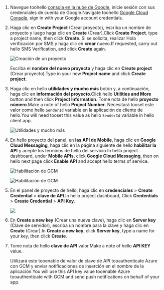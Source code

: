 
1. <span data-ttu-id="f7771-101">Navegue toohello [consola en la nube de Google](https://console.developers.google.com/project), inicie sesión con sus credenciales de cuenta de Google.</span><span class="sxs-lookup"><span data-stu-id="f7771-101">Navigate toohello [Google Cloud Console](https://console.developers.google.com/project), sign in with your Google account credentials.</span></span> 
2. <span data-ttu-id="f7771-102">Haga clic en **Create Project** (Crear proyecto), escriba un nombre de proyecto y luego haga clic en **Create** (Crear).</span><span class="sxs-lookup"><span data-stu-id="f7771-102">Click **Create Project**, type a project name, then click **Create**.</span></span> <span data-ttu-id="f7771-103">Si se solicita, realizar Hola verificación por SMS y haga clic en **crear** nuevo.</span><span class="sxs-lookup"><span data-stu-id="f7771-103">If requested, carry out hello SMS Verification, and click **Create** again.</span></span>
   
    ![Creación de un proyecto](./media/mobile-services-enable-google-cloud-messaging/mobile-services-google-new-project.png)   
   
     <span data-ttu-id="f7771-105">Escriba el **nombre del nuevo proyecto** y haga clic en **Create project** (Crear proyecto).</span><span class="sxs-lookup"><span data-stu-id="f7771-105">Type in your new **Project name** and click **Create project**.</span></span>
3. <span data-ttu-id="f7771-106">Haga clic en hello **utilidades y mucho más** botón y, a continuación, haga clic en **información del proyecto**.</span><span class="sxs-lookup"><span data-stu-id="f7771-106">Click hello **Utilities and More** button and then click **Project Information**.</span></span> <span data-ttu-id="f7771-107">Tome nota de hello **proyecto número**.</span><span class="sxs-lookup"><span data-stu-id="f7771-107">Make a note of hello **Project Number**.</span></span> <span data-ttu-id="f7771-108">Necesitará tooset este valor como hello `SenderId` variable en la aplicación de cliente de hello.</span><span class="sxs-lookup"><span data-stu-id="f7771-108">You will need tooset this value as hello `SenderId` variable in hello client app.</span></span>
   
    ![Utilidades y mucho más](./media/mobile-services-enable-google-cloud-messaging/notification-hubs-utilities-and-more.png)
4. <span data-ttu-id="f7771-110">En hello proyecto del panel, en **las API de Mobile**, haga clic en **Google Cloud Messaging**, haga clic en la página siguiente de hello **habilitar la API** y acepte los términos de hello del servicio.</span><span class="sxs-lookup"><span data-stu-id="f7771-110">In hello project dashboard, under **Mobile APIs**, click **Google Cloud Messaging**, then on hello next page click **Enable API** and accept hello terms of service.</span></span> 
   
    ![Habilitación de GCM](./media/mobile-services-enable-google-cloud-messaging/enable-GCM.png)
   
    ![Habilitación de GCM](./media/mobile-services-enable-google-cloud-messaging/enable-gcm-2.png) 
5. <span data-ttu-id="f7771-113">En el panel de proyecto de hello, haga clic en **credenciales** > **Create Credential** > **clave de API**.</span><span class="sxs-lookup"><span data-stu-id="f7771-113">In hello project dashboard, Click **Credentials** > **Create Credential** > **API Key**.</span></span> 
   
    ![](./media/mobile-services-enable-google-cloud-messaging/mobile-services-google-create-server-key.png)
6. <span data-ttu-id="f7771-114">En **Create a new key** (Crear una nueva clave), haga clic en **Server key** (Clave de servidor), escriba un nombre para la clave y haga clic en **Create** (Crear).</span><span class="sxs-lookup"><span data-stu-id="f7771-114">In **Create a new key**, click **Server key**, type a name for your key, then click **Create**.</span></span>
7. <span data-ttu-id="f7771-115">Tome nota de hello **clave de API** valor.</span><span class="sxs-lookup"><span data-stu-id="f7771-115">Make a note of hello **API KEY** value.</span></span>
   
    <span data-ttu-id="f7771-116">Utilizará este tooenable de valor de clave de API tooauthenticate Azure con GCM y enviar notificaciones de inserción en el nombre de la aplicación.</span><span class="sxs-lookup"><span data-stu-id="f7771-116">You will use this API key value tooenable Azure tooauthenticate with GCM and send push notifications on behalf of your app.</span></span>

